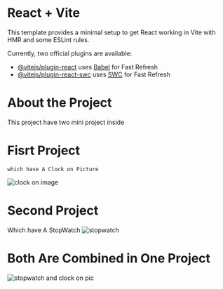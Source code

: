 # React + Vite

This template provides a minimal setup to get React working in Vite with HMR and some ESLint rules.

Currently, two official plugins are available:

- [@vitejs/plugin-react](https://github.com/vitejs/vite-plugin-react/blob/main/packages/plugin-react/README.md) uses [Babel](https://babeljs.io/) for Fast Refresh
- [@vitejs/plugin-react-swc](https://github.com/vitejs/vite-plugin-react-swc) uses [SWC](https://swc.rs/) for Fast Refresh


# About the Project
 This project have two mini project inside 


 # Fisrt Project
    which have A Clock on Picture
 ![clock on image](https://github.com/Kashi04/clock-on-picture/assets/100992015/e85982d3-d3aa-4d4e-9922-3f9a62796e28)

 #  Second Project
   Which have A StopWatch
   ![stopwatch](https://github.com/Kashi04/clock-on-picture/assets/100992015/6cd18df1-cecc-434b-8625-2d21620aafa1)

# Both Are Combined in One Project
 ![stopwatch and clock on pic](https://github.com/Kashi04/clock-on-picture/assets/100992015/a54bf59a-580c-4e48-a1df-b09575c78278)
